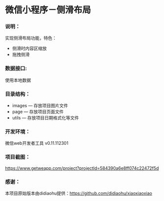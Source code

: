 # 微信小程序－侧滑布局

### 说明：

实现侧滑布局功能，特色：
- 侧滑时内容区缩放
- 拖拽侧滑

### 数据接口:

使用本地数据

### 目录结构：

- images — 存放项目图片文件
- page — 存放项目页面文件
- utils — 存放项目日期格式化等文件

### 开发环境：

微信web开发者工具 v0.11.112301

### 项目截图：

https://www.getweapp.com/project?projectId=584390a6e8ff074c22472f5d

### 感谢：

本项目原始版本由didiaohu提供：https://github.com/didiaohu/xiaoxiaoxiao
